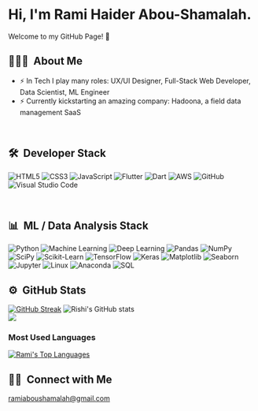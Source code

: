 # Hi, I'm Rami Haider Abou-Shamalah. 

Welcome to my GitHub Page! 👋
<br/>

## 👨🏻‍💻 &nbsp;About Me&nbsp;
- ⚡ In Tech I play many roles: UX/UI Designer, Full-Stack Web Developer, Data Scientist, ML Engineer 
- ⚡ Currently kickstarting an amazing company: Hadoona, a field data management SaaS

<br/>

## 🛠 &nbsp;Developer Stack&nbsp;&nbsp;
![HTML5](https://img.shields.io/badge/-HTML5-333333?style=flat&logo=HTML5)
![CSS3](https://img.shields.io/badge/-CSS3-333333?style=flat&logo=CSS3&logoColor=1572B6)
![JavaScript](https://img.shields.io/badge/-JavaScript-333333?style=flat&logo=javascript)
![Flutter](https://img.shields.io/badge/-Flutter-333333?style=flat&logo=flutter&logoColor=02569B)
![Dart](https://img.shields.io/badge/-Dart-333333?style=flat&logo=dart&logoColor=0175C2)
![AWS](https://img.shields.io/badge/-AWS-333333?style=flat&logo=amazon-aws)
![GitHub](https://img.shields.io/badge/-GitHub-333333?style=flat&logo=github)
![Visual Studio Code](https://img.shields.io/badge/-VS%20Code-05122A?style=flat&logo=visual-studio-code&logoColor=007ACC)

<br/>

## 📊 &nbsp;ML / Data Analysis Stack&nbsp;&nbsp;
![Python](https://img.shields.io/badge/-Python-333333?style=flat&logo=python)
![Machine Learning](https://img.shields.io/badge/-Machine%20Learning-333333?style=flat&logo=ml)
![Deep Learning](https://img.shields.io/badge/-Deep%20Learning-333333?style=flat&logo=deep-learning)
![Pandas](https://img.shields.io/badge/-Pandas-333333?style=flat&logo=pandas)
![NumPy](https://img.shields.io/badge/-NumPy-333333?style=flat&logo=numpy)
![SciPy](https://img.shields.io/badge/-SciPy-333333?style=flat&logo=scipy)
![Scikit-Learn](https://img.shields.io/badge/-Scikit--Learn-333333?style=flat&logo=scikit-learn)
![TensorFlow](https://img.shields.io/badge/-TensorFlow-333333?style=flat&logo=tensorflow)
![Keras](https://img.shields.io/badge/-Keras-333333?style=flat&logo=keras)
![Matplotlib](https://img.shields.io/badge/-Matplotlib-333333?style=flat&logo=matplotlib)
![Seaborn](https://img.shields.io/badge/-Seaborn-333333?style=flat&logo=seaborn)
![Jupyter](https://img.shields.io/badge/-Jupyter-333333?style=flat&logo=jupyter)
![Linux](https://img.shields.io/badge/-Linux-333333?style=flat&logo=linux)
![Anaconda](https://img.shields.io/badge/-Anaconda-333333?style=flat&logo=anaconda)
![SQL](https://img.shields.io/badge/-SQL-333333?style=flat&logo=sql)




## ⚙️ &nbsp;GitHub Stats&nbsp;&nbsp;
[![GitHub Streak](https://github-readme-streak-stats.herokuapp.com/?user=RamiHaider&theme=nightowl)](https://git.io/streak-stats)
![Rishi's GitHub stats](https://github-readme-stats.vercel.app/api?username=RamiHaider&theme=nightowl&show_icons=true)
<br/>
<a href="https://github.com/Meghna-DAS/github-profile-views-counter">
  <img src="https://komarev.com/ghpvc/?username=RamiHaider">
</a>

### Most Used Languages&nbsp;&nbsp;
<a href="https://github.com/SubhamRaoniar28/github-readme-stats"><img alt="Rami's Top Languages" src="https://github-readme-stats.vercel.app/api/top-langs/?username=RamiHaider&langs_count=8&count_private=true&layout=compact&theme=react&hide_border=true&bg_color=0D1117" /></a>

## 🤝🏻 &nbsp;Connect with Me&nbsp;&nbsp;
ramiaboushamalah@gmail.com
